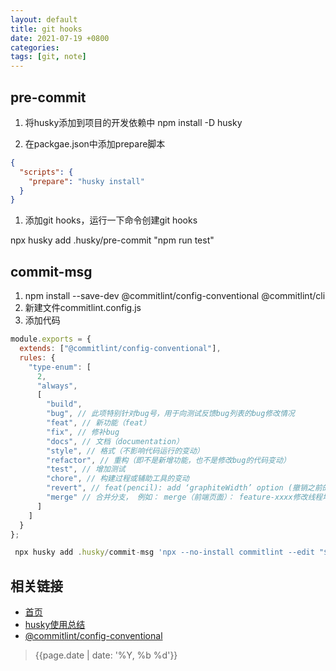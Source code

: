 ```yaml
---
layout: default
title: git hooks
date: 2021-07-19 +0800
categories:
tags: [git, note]
---
```


## pre-commit

1. 将husky添加到项目的开发依赖中
npm install -D husky

2. 在packgae.json中添加prepare脚本

```json
{
  "scripts": {
    "prepare": "husky install"
  }
}
```

1. 添加git hooks，运行一下命令创建git hooks

npx husky add .husky/pre-commit "npm run test"

## commit-msg

1. npm install --save-dev @commitlint/config-conventional @commitlint/cli
2. 新建文件commitlint.config.js
3. 添加代码

```js
module.exports = {
  extends: ["@commitlint/config-conventional"],
  rules: {
    "type-enum": [
      2,
      "always",
      [
        "build",
        "bug", // 此项特别针对bug号，用于向测试反馈bug列表的bug修改情况
        "feat", // 新功能（feat）
        "fix", // 修补bug
        "docs", // 文档（documentation）
        "style", // 格式（不影响代码运行的变动）
        "refactor", // 重构（即不是新增功能，也不是修改bug的代码变动）
        "test", // 增加测试
        "chore", // 构建过程或辅助工具的变动
        "revert", // feat(pencil): add ‘graphiteWidth’ option (撤销之前的commit)
        "merge" // 合并分支， 例如： merge（前端页面）： feature-xxxx修改线程地址
      ]
    ]
  }
};

 npx husky add .husky/commit-msg 'npx --no-install commitlint --edit "$1"'
```

## 相关链接

- [首页](https://zhishan33.github.io/shanBlog/)
- [husky使用总结](https://zhuanlan.zhihu.com/p/366786798)
- [@commitlint/config-conventional](https://zhuanlan.zhihu.com/p/366786798https://www.npmjs.com/package/@commitlint/config-conventional)

> {{page.date | date: '%Y, %b %d'}}
